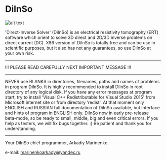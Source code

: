 # DiInSo
![alt text](https://i.ibb.co/Gn0B5jQ/d-IInso-logo.png)

'Direct-Inverse Solver' (DiInSo) is an electrical resistivity tomography (ERT) software which orient to solve 3D direct and 2D/3D inverse problems on direct current (DC).
X86 version of DiInSo is totally free and can be use in scientific purposes, but it also has not any guarantees, so use DiInSo at your own risk.

-------------------------

!!! PLEASE READ CAREFULLY NEXT IMPORTANT MESSAGE !!!

-------------------------

NEVER use BLANKS in directories, filenames, paths and names of problems in program DiInSo.
It is highly recommended to install DiInSo in root directory of any logical disk.
If you have any error messages at program start, try to install 'Visual C++ Redistributable for Visual Studio 2015' from Microsoft internet site or from directory 'redist'.
At that moment only ENGLISH and RUSSIAN full documentation of DiInSo available, but interface and hints of program in ENGLISH only.
DiInSo now in early pre-release beta-mode, so be ready to small, middle, big and even critical errors. If you help as testers, we will fix bugs together. ;)
Be patient and thank you for understanding.

-------------------------

Your DiInSo chief programmer, Arkadiy Marinenko.

e-mail: marinenkoarkady@yandex.ru
